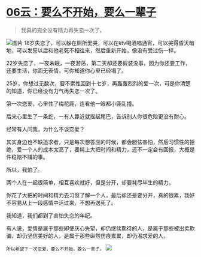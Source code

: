 # [06云：要么不开始，要么一辈子](https://github.com/platojobs/SFLOG/issues/6)

>我真的完全没有精力再失恋一次了。﻿




![图片](http://a.hiphotos.baidu.com/image/pic/item/38dbb6fd5266d01681fbe0859d2bd40734fa35b8.jpg)
18岁失恋了，可以躲在厕所里哭，可以在ktv喝酒唱通宵，可以哭得昏天暗地，可以发誓以后和他老死不相往来，然后重新开始，像没有受过伤一样。﻿﻿

22岁失恋了，一夜未眠，一夜游荡，第二天却还要假装没事，因为你还要工作，还要生活，你面无表情，可你知道你心里已经塌了。﻿﻿

25岁，你想过无数次，要不索性回到十七岁，再轰轰烈烈的爱一次，可是你清楚的知道，你已经没有力气再失恋一次了。﻿﻿

第一次恋爱，心里住了梅花鹿，连看他一眼都小鹿乱撞。﻿﻿

后来心里生了一条蛇，一有人靠近就摇起尾巴，告诉别人你很危险更没有耐心。﻿﻿

经常有人问我，为什么不谈恋爱？﻿﻿

其实身边也不缺追求者，只是每次想答应的时候，都会胆怯害怕，然后习惯性的拒绝，爱一个人的成本太高了，要耗上大把时间和精力，还不一定会有回报，大概是件稳赔不赚的事。﻿﻿

所以，我怕了。﻿﻿

两个人在一起很简单，相互喜欢就好，但是分开，却要耗尽毕生的精力。﻿﻿

你花了大把的时间和精力去习惯了解一个人，最后却还是要分开，真的很累，我好不容易从上一段感情中活过来，不想再送死了。﻿﻿

我知道，我们都到了害怕失恋的年纪。﻿﻿

有人说，爱情是属于那些即使灰心失望，却仍继续期待的人，是属于那些被出卖欺骗，却仍坚信美好的人，是属于那些纵然伤痕累累，却仍渴求爱的人。﻿﻿

`所以希望下一次恋爱，要么不开始，要么一辈子。`
![](file:///Users/gitartos/Documents/Gridea/post-images/1624356702076.jpg)